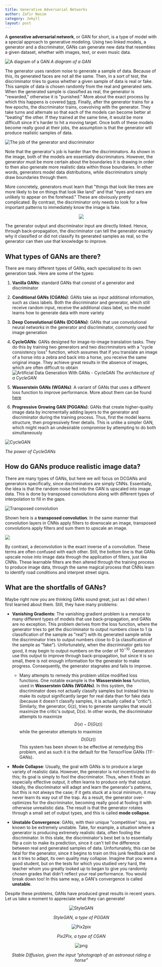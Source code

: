 ```yaml
---
title: Generative Adversarial Networks
author: Zafir Nasim
category: Jekyll
layout: post
---
```

A **generative adversarial network**, or GAN for short, is a type of model with a special approach to generative modeling. Using two linked models, a generator and a discriminator, GANs can generate new data that resembles a given dataset, whether with images, text, or even music data. 

![A diagram of a GAN](https://149695847.v2.pressablecdn.com/wp-content/uploads/2023/01/1_TKr1dtcNgJCA8uYY1OhmSg.png)
*A diagram of a GAN*

The generator uses random noise to generate a sample of data. Because of this, its generated faces are not all the same. Then, in a sort of test, the discriminator tries to guess whether a given sample of data is real or fake. This sample of data is chosen randomly from the real and generated sets. When the generated sample is classified as real, the generator is "rewarded," otherwise it is "punished." More about the exact process by which this happens is covered [here](https://zaforf.github.io/isp/study/gradient/). Finally, after the generator trains for a few epochs, the discriminator trains, coevolving with the generator. They take turns and alternate so that each of the models can become better at "beating" the other. If they trained at the same time, it would be more difficult since it's harder to hit a moving target. Once both of these models become really good at their jobs, the assumption is that the generator will produce realistic samples of data.

![The job of the generator and discriminator](https://developers.google.com/static/machine-learning/gan/images/generative_v_discriminative.png)

Note that the generator's job is harder than the discriminators. As shown in the image, both of the models are essentially discriminators. However, the generator must be more certain about the boundaries it is drawing in order to then also generate more realistic data within those boundaries. In other words, generators model data distributions, while discriminators simply draw boundaries through them.

More concretely, generators must learn that "things that look like trees are more likely to be on things that look like land" and that "eyes and ears are unlikely to appear on the forehead." These are obviously pretty complicated. By contrast, the discriminator only needs to look for a few important patterns to immediately know the image is fake.

<div align="center" markdown="1">

![](https://cdn.analyticsvidhya.com/wp-content/uploads/2017/06/14204616/s1.jpg)

</div>

The generator output and discriminator input are directly linked. Hence, through back-propagation, the discriminator can tell the generator exactly why it classified or did not classify its generated samples as real, so the generator can then use that knowledge to improve.

## What types of GANs are there?

There are many different types of GANs, each specialized to its own generation task. Here are some of the types:
1. **Vanilla GANs**: standard GANs that consist of a generator and discriminator
2. **Conditional GANs (CGANs)**: GANs take as input additional information, such as class labels. Both the discriminator and generator, which still receive random input, receive the additional class label, so the model learns how to generate data with more variety
3. **Deep Convolutional GANs (DCGANs)**: GANs that use convolutional neural networks in the generator and discriminator, commonly used for image generation
4. **CycleGANs**: GANs designed for image-to-image translation tasks. They do this by training two generators and two discriminators with a "cycle consistency loss" function, which assumes that if you translate an image of a horse into a zebra and back into a horse, you receive the same original image. They achieve great results in the absence of images, which are often difficult to obtain![Artificial Data Generation With GANs - CycleGAN](https://cdn.neurosys.com/wp-content/uploads/2021/09/cyclegan_diagram_neurosys-1024x313.png) *The architecture of a CycleGAN*

5. **Wasserstein GANs (WGANs)**: A variant of GANs that uses a different loss function to improve performance. More about them can be found [here](https://zaforf.github.io/isp/study/GAN/#what-are-the-shortfalls-of-gans)
6. **Progressive Growing GAN (PGGANs)**: GANs that create higher-quality image data by incrementally adding layers to the generator and discriminator during the training process. Thus, first the model learns structure, then progressively finer details. This is unlike a simpler GAN, which might reach an undesirable compromise by attempting to do both simultaneously

![CycleGAN](https://www.tensorflow.org/static/tutorials/generative/images/horse2zebra_1.png)

*The power of CycleGANs*

## How do GANs produce realistic image data?

There are many types of GANs, but here we will focus on DCGANs and generators specifically, since discriminators are simply CNNs. Essentially, the idea is that the random noise fed into the GAN is upscaled into image data. This is done by transposed convolutions along with different types of interpolation to fill in the gaps.

![Transposed convolution](https://d2l.ai/_images/trans_conv.svg)

Shown here is a **transposed convolution**. In the same manner that convolution layers in CNNs apply filters to downscale an image, transposed convolutions apply filters and sum them to upscale an image.

![](https://www.researchgate.net/publication/327007086/figure/fig1/AS:659361714147328@1534215491112/a-Illustration-of-convolution-and-deconvolution-and-b-illustration-of-padding-for.png)

By contrast, a deconvolution is the exact inverse of a convolution. These terms are often confused with each other. Still, the bottom line is that GANs upscale noise into image data through the application of filters, just like CNNs. These learnable filters are then altered through the training process to produce image data, through the same magical process that CNNs learn to identify road conditions and interpret street signs.


## What are the shortfalls of GANs?

Maybe right now you are thinking GANs sound great, just as I did when I first learned about them. Still, they have many problems:

- **Vanishing Gradients**: The vanishing gradient problem is a menace to many different types of models that use back-propagation, and GANs are no exception. This problem derives from the loss function, where the generator tries to get the discriminator to output numbers close to 1 (a classification of the sample as "real") with its generated sample while the discriminator tries to output numbers close to 0 (a classification of the sample as "fake"). Unfortunately, when the discriminator gets too good, it may begin to output numbers on the order of $10^{-10}$. Generators use this output to improve through back-propagation, but since it is so small, there is not enough information for the generator to make progress. Consequently, the generator stagnates and fails to improve.
	- Many attempts to remedy this problem utilize modified loss functions. One notable example is the **Wasserstein loss** function, used in **Wasserstein GANs (WGANs)**. In this system, the discriminator does not actually classify samples but instead tries to make its output significantly larger for real data than for fake data (because it doesn't classify samples, it is actually called a "critic"). Similarly, the generator, G(z), tries to generate samples that would maximize the critic's output, D(x). In other words, the discriminator attempts to maximize $$D(x)-D(G(z))$$ while the generator attempts to maximize $$D(G(z))$$ This system has been shown to be effective at remedying this problem, and as such it is the default for the TensorFlow GANs (TF-GANs).

- **Mode Collapse**: Usually, the goal with GANs is to produce a large variety of realistic data. However, the generator is not incentivized to do this; its goal is simply to fool the discriminator. Thus, when it finds an especially effective output, it often learns to produce only that output. Ideally, the discriminator will adapt and learn the generator's patterns, but this is not always the case; if it gets stuck at a local minimum, it may never learn its way out of the trap. As a result, the generator over-optimizes for the discriminator, becoming really good at fooling it with otherwise unrealistic data. The result is that the generator rotates through a small set of output types, and this is called **mode collapse**.

- **Unstable Convergence**: GANs, with their unique "competitive" loss, are known to be extremely unstable. Take, for example, a situation where a generator is producing extremely realistic data, often fooling the discriminator. In this state, the discriminator's best bet is to essentially flip a coin to make its prediction, since it can't tell the difference between real and generated samples of data. Unfortunately, this can be fatal for the generator, since it begins to train on this junk feedback and as it tries to adapt, its own quality may collapse. Imagine that you were a good student, but on the tests for which you studied very hard, the teacher whom you greatly looked up to began to give you randomly chosen grades that didn't reflect your real performance. You would break down too! In this same way, a GAN's convergence is called **unstable**.

Despite these problems, GANs have produced great results in recent years. Let us take a moment to appreciate what they can generate!

<div align="center" markdown="1">

![StyleGAN](https://machinelearningmastery.com/wp-content/uploads/2019/06/Example-of-One-Set-of-Generated-Faces-Left-Adopting-the-Coarse-Style-of-Another-Set-of-Generated-Faces-Top.png)

*StyleGAN, a type of PGGAN*

![Pix2pix](https://www.tensorflow.org/images/gan/pix2pix_2.png)

*Pix2Pix, a type of CGAN*

![png](https://www.tensorflow.org/static/tutorials/generative/generate_images_with_stable_diffusion_files/output_twYIlD1hojeI_1.png)

*Stable Diffusion, given the input "photograph of an astronaut riding a horse"*

</div>